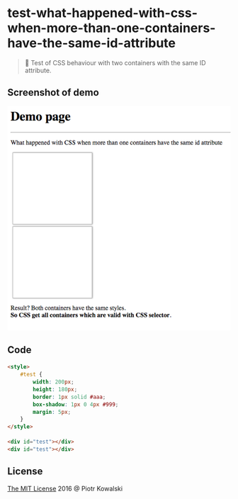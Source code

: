 # test-what-happened-with-css-when-more-than-one-containers-have-the-same-id-attribute

> :ledger: Test of CSS behaviour with two containers with the same ID attribute.

## Screenshot of demo

![](./screenshot.png)

## Code

```html
<style>
    #test {
        width: 200px;
        height: 180px;
        border: 1px solid #aaa;
        box-shadow: 1px 0 4px #999;
        margin: 5px;
    }
</style>

<div id="test"></div>
<div id="test"></div>
```

## License

[The MIT License](http://piecioshka.mit-license.org) 2016 @ Piotr Kowalski
